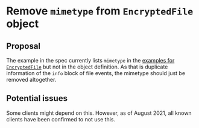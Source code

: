 # Remove `mimetype` from `EncryptedFile` object


## Proposal
The example in the spec currently lists `mimetype` in the [examples for `EncryptedFile`](https://matrix.org/docs/spec/client_server/r0.6.1#extensions-to-m-message-msgtypes) but not in
the object definition. As that is duplicate information of the `info` block of file events, the
mimetype should just be removed altogether.


## Potential issues
Some clients might depend on this.  However, as of August 2021, all known clients have
been confirmed to not use this.
